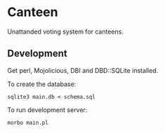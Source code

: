 Canteen
=======

Unattanded voting system for canteens.

Development
-----------

Get perl, Mojolicious, DBI and DBD::SQLite installed.

To create the database:

    sqlite3 main.db < schema.sql

To run development server:

    morbo main.pl
